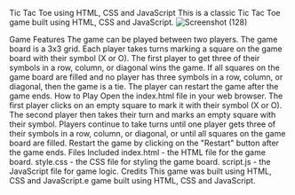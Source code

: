 Tic Tac Toe using HTML, CSS and JavaScript
This is a classic Tic Tac Toe game built using HTML, CSS and JavaScript.
![Screenshot (128)](https://user-images.githubusercontent.com/53657095/230467029-41d0803d-69e8-4345-8640-8cae36f65b7b.png)

Game Features
The game can be played between two players.
The game board is a 3x3 grid.
Each player takes turns marking a square on the game board with their symbol (X or O).
The first player to get three of their symbols in a row, column, or diagonal wins the game.
If all squares on the game board are filled and no player has three symbols in a row, column, or diagonal, then the game is a tie.
The player can restart the game after the game ends.
How to Play
Open the index.html file in your web browser.
The first player clicks on an empty square to mark it with their symbol (X or O).
The second player then takes their turn and marks an empty square with their symbol.
Players continue to take turns until one player gets three of their symbols in a row, column, or diagonal, or until all squares on the game board are filled.
Restart the game by clicking on the "Restart" button after the game ends.
Files Included
index.html - the HTML file for the game board.
style.css - the CSS file for styling the game board.
script.js - the JavaScript file for game logic.
Credits
This game was built using HTML, CSS and JavaScript.e game built using HTML, CSS and JavaScript.  
